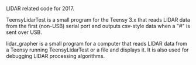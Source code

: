 LIDAR related code for 2017.

TeensyLidarTest is a small program for the Teensy 3.x that reads LIDAR data from the first (non-USB) serial port and outputs csv-style data when a "#" is sent over USB.

lidar_grapher is a small program for a computer that reads LIDAR data from a Teensy running TeensyLidarTest or a file and displays it. It is also used for debugging LIDAR processing algorithms.